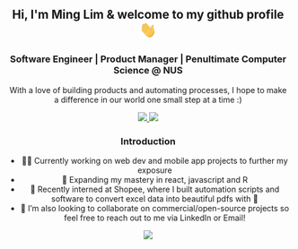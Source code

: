 <div align="center">
  <h2> 
    Hi, I'm Ming Lim & welcome to my github profile <img src="https://raw.githubusercontent.com/ABSphreak/ABSphreak/master/gifs/Hi.gif" width="30px">
  </h2>
</div>

<div align="center">
  <h3>
    Software Engineer | Product Manager | Penultimate Computer Science @ NUS
  </h3>
  <p>
    With a love of building products and automating processes, I hope to make a difference in our world one small step at a time :)
  </p>
</div>
<div style="text-align:center">
  <p align="center">
    <!-- [<img align="left" alt="<my website>.com" src="https://raw.githubusercontent.com/iconic/open-iconic/master/svg/globe.svg" />][website] -->
    <a href = https://www.linkedin.com/in/minglim/>
      <img src="https://img.shields.io/badge/linkedin-%230077B5.svg?&style=for-the-badge&logo=linkedin&logoColor=white" />
    </a>
    <a href = mailto:minglim@comp.nus.edu.sg>
      <img src="https://img.shields.io/badge/Gmail-D14836?style=for-the-badge&logo=gmail&logoColor=white" />
    </a>
    <!-- [<img align="left" alt="Avalionnet | Medium" src="https://img.shields.io/badge/medium-%2312100E.svg?&style=for-the-badge&logo=medium&logoColor=white" />][medium] -->
  </p>

<!--
**Avalionnet/Avalionnet** is a ✨ _special_ ✨ repository because its `README.md` (this file) appears on your GitHub profile. -->
### Introduction
- 👨‍💻 Currently working on web dev and mobile app projects to further my exposure
- 🌱 Expanding my mastery in react, javascript and R
- 💼 Recently interned at Shopee, where I built automation scripts and software to convert excel data into beautiful pdfs with 🐍
- 👯 I’m also looking to collaborate on commercial/open-source projects so feel free to reach out to me via LinkedIn or Email!


![](https://komarev.com/ghpvc/?username=Avalionnet&color=green&style=flat&label=Github+Profile+Visitors)

